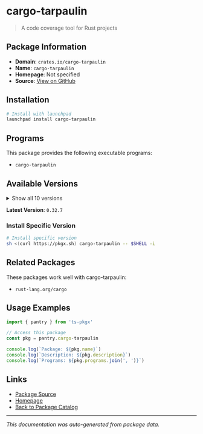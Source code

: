 # cargo-tarpaulin

> A code coverage tool for Rust projects

## Package Information

- **Domain**: `crates.io/cargo-tarpaulin`
- **Name**: `cargo-tarpaulin`
- **Homepage**: Not specified
- **Source**: [View on GitHub](https://github.com/pkgxdev/pantry/tree/main/projects/crates.io/cargo-tarpaulin/package.yml)

## Installation

```bash
# Install with launchpad
launchpad install cargo-tarpaulin
```

## Programs

This package provides the following executable programs:

- `cargo-tarpaulin`

## Available Versions

<details>
<summary>Show all 10 versions</summary>

- `0.32.7`, `0.32.6`, `0.32.5`, `0.32.4`, `0.32.3`
- `0.32.2`, `0.32.1`, `0.32.0`, `0.31.5`, `0.31.4`

</details>

**Latest Version**: `0.32.7`

### Install Specific Version

```bash
# Install specific version
sh <(curl https://pkgx.sh) cargo-tarpaulin -- $SHELL -i
```

## Related Packages

These packages work well with cargo-tarpaulin:

- `rust-lang.org/cargo`

## Usage Examples

```typescript
import { pantry } from 'ts-pkgx'

// Access this package
const pkg = pantry.cargo-tarpaulin

console.log(`Package: ${pkg.name}`)
console.log(`Description: ${pkg.description}`)
console.log(`Programs: ${pkg.programs.join(', ')}`)
```

## Links

- [Package Source](https://github.com/pkgxdev/pantry/tree/main/projects/crates.io/cargo-tarpaulin/package.yml)
- [Homepage](#)
- [Back to Package Catalog](../package-catalog.md)

---

*This documentation was auto-generated from package data.*
